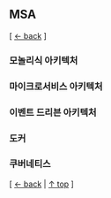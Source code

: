 ## MSA
[ [← back](https://github.com/cholnh/study-cs#-MSA-) ]

### 모놀리식 아키텍처

### 마이크로서비스 아키텍처

### 이벤트 드리븐 아키텍처

### 도커

### 쿠버네티스

[ [← back](https://github.com/cholnh/study-cs#-MSA-) | [↑ top](https://github.com/cholnh/study-cs/blob/main/post/question/msa/index.md#MSA) ]